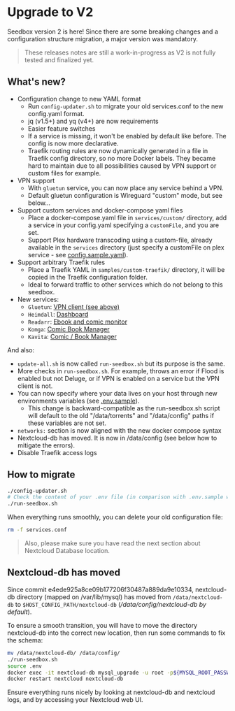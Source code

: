 # Upgrade to V2

Seedbox version 2 is here!
Since there are some breaking changes and a configuration structure migration, a major version was mandatory.

> These releases notes are still a work-in-progress as V2 is not fully tested and finalized yet.

## What's new?

* Configuration change to new YAML format
  * Run ``config-updater.sh`` to migrate your old services.conf to the new config.yaml format.
  * jq (v1.5+) and yq (v4+) are now requirements
  * Easier feature switches
  * If a service is missing, it won't be enabled by default like before. The config is now more declarative.
  * Traefik routing rules are now dynamically generated in a file in Traefik config directory, so no more Docker labels. They became hard to maintain due to all possibilities caused by VPN support or custom files for example.
* VPN support
  * With ``gluetun`` service, you can now place any service behind a VPN.
  * Default gluetun configuration is Wireguard "custom" mode, but see below...
* Support custom services and docker-compose yaml files
  * Place a docker-compose.yaml file in ``services/custom/`` directory, add a service in your config.yaml specifying a ``customFile``, and you are set.
  * Support Plex hardware transcoding using a custom-file, already available in the ``services`` directory (just specify a customFile on plex service - see [config.sample.yaml](config.sample.yaml)).
* Support arbitrary Traefik rules
  * Place a Traefik YAML in ``samples/custom-traefik/`` directory, it will be copied in the Traefik configuration folder.
  * Ideal to forward traffic to other services which do not belong to this seedbox.
* New services:
  * ``Gluetun``: [VPN client (see above)](https://github.com/qdm12/gluetun)
  * ``Heimdall``: [Dashboard](https://github.com/linuxserver/Heimdall)
  * ``Readarr``: [Ebook and comic monitor](https://github.com/Readarr/Readarr)
  * ``Komga``: [Comic Book Manager](https://github.com/gotson/komga)
  * ``Kavita``: [Comic / Book Manager](https://github.com/Kareadita/Kavita)

And also:

* ``update-all.sh`` is now called ``run-seedbox.sh`` but its purpose is the same.
* More checks in ``run-seedbox.sh``. For example, throws an error if Flood is enabled but not Deluge, or if VPN is enabled on a service but the VPN client is not.
* You can now specify where your data lives on your host through new environments variables (see [.env.sample](.env.sample)).
  * This change is backward-compatible as the run-seedbox.sh script will default to the old "/data/torrents" and "/data/config" paths if these variables are not set.
* ``networks:`` section is now aligned with the new docker compose syntax
* Nextcloud-db has moved. It is now in /data/config (see below how to mitigate the errors).
* Disable Traefik access logs

## How to migrate

```sh
./config-updater.sh
# Check the content of your .env file (in comparison with .env.sample which brings new variables)
./run-seedbox.sh
```

When everything runs smoothly, you can delete your old configuration file:

```sh
rm -f services.conf
```

> Also, please make sure you have read the next section about Nextcloud Database location.

## Nextcloud-db has moved

Since commit e4ede925a8ce09b177206f30487a889da9e10334, nextcloud-db directory (mapped on /var/lib/mysql) has moved from
``/data/nextcloud-db`` to ``$HOST_CONFIG_PATH/nextcloud-db`` (*/data/config/nextcloud-db by default*).

To ensure a smooth transition, you will have to move the directory nextcloud-db into the correct new location, then run some commands to fix the schema:

```sh
mv /data/nextcloud-db/ /data/config/
./run-seedbox.sh
source .env
docker exec -it nextcloud-db mysql_upgrade -u root -p${MYSQL_ROOT_PASSWORD}
docker restart nextcloud nextcloud-db
```

Ensure everything runs nicely by looking at nextcloud-db and nextcloud logs, and by accessing your Nextcloud web UI.
